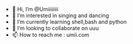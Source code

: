 - 👋 Hi, I’m @Umiiiiiiii
- 👀 I’m interested in singing and dancing
- 🌱 I’m currently learning shell,bash and python
- 💞️ I’m looking to collaborate on uuu
- 📫 How to reach me : umii.com

<!---
Umiiiiiiii/Umiiiiiiii is a ✨ special ✨ repository because its `README.md` (this file) appears on your GitHub profile.
You can click the Preview link to take a look at your changes.
--->
